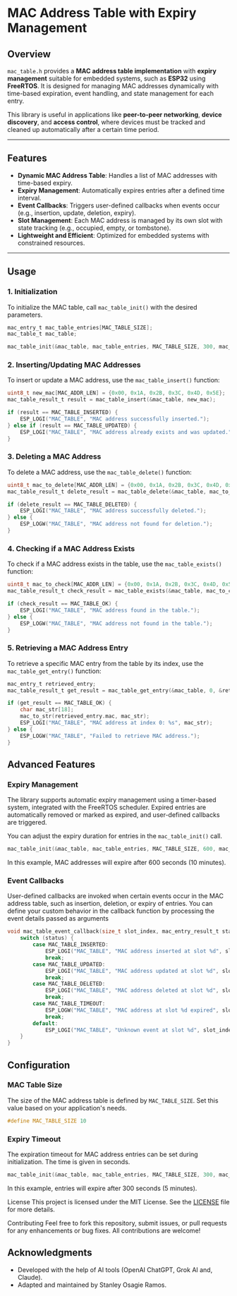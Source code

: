 # MAC Address Table with Expiry Management

## Overview

`mac_table.h` provides a **MAC address table implementation** with **expiry management** suitable for embedded systems, such as **ESP32** using **FreeRTOS**. It is designed for managing MAC addresses dynamically with time-based expiration, event handling, and state management for each entry.

This library is useful in applications like **peer-to-peer networking**, **device discovery**, and **access control**, where devices must be tracked and cleaned up automatically after a certain time period.

---

## Features

- **Dynamic MAC Address Table**: Handles a list of MAC addresses with time-based expiry.
- **Expiry Management**: Automatically expires entries after a defined time interval.
- **Event Callbacks**: Triggers user-defined callbacks when events occur (e.g., insertion, update, deletion, expiry).
- **Slot Management**: Each MAC address is managed by its own slot with state tracking (e.g., occupied, empty, or tombstone).
- **Lightweight and Efficient**: Optimized for embedded systems with constrained resources.

---

## Usage

### 1. Initialization

To initialize the MAC table, call `mac_table_init()` with the desired parameters.

```c
mac_entry_t mac_table_entries[MAC_TABLE_SIZE];
mac_table_t mac_table;

mac_table_init(&mac_table, mac_table_entries, MAC_TABLE_SIZE, 300, mac_table_event_callback);
```
### 2. Inserting/Updating MAC Addresses
To insert or update a MAC address, use the `mac_table_insert()` function:
```c
uint8_t new_mac[MAC_ADDR_LEN] = {0x00, 0x1A, 0x2B, 0x3C, 0x4D, 0x5E};
mac_table_result_t result = mac_table_insert(&mac_table, new_mac);

if (result == MAC_TABLE_INSERTED) {
    ESP_LOGI("MAC_TABLE", "MAC address successfully inserted.");
} else if (result == MAC_TABLE_UPDATED) {
    ESP_LOGI("MAC_TABLE", "MAC address already exists and was updated.");
}
```
### 3. Deleting a MAC Address
To delete a MAC address, use the `mac_table_delete()` function:
```c
uint8_t mac_to_delete[MAC_ADDR_LEN] = {0x00, 0x1A, 0x2B, 0x3C, 0x4D, 0x5E};
mac_table_result_t delete_result = mac_table_delete(&mac_table, mac_to_delete);

if (delete_result == MAC_TABLE_DELETED) {
    ESP_LOGI("MAC_TABLE", "MAC address successfully deleted.");
} else {
    ESP_LOGW("MAC_TABLE", "MAC address not found for deletion.");
}
```
### 4. Checking if a MAC Address Exists
To check if a MAC address exists in the table, use the `mac_table_exists()` function:
```c
uint8_t mac_to_check[MAC_ADDR_LEN] = {0x00, 0x1A, 0x2B, 0x3C, 0x4D, 0x5E};
mac_table_result_t check_result = mac_table_exists(&mac_table, mac_to_check);

if (check_result == MAC_TABLE_OK) {
    ESP_LOGI("MAC_TABLE", "MAC address found in the table.");
} else {
    ESP_LOGW("MAC_TABLE", "MAC address not found in the table.");
}
```
### 5. Retrieving a MAC Address Entry
To retrieve a specific MAC entry from the table by its index, use the `mac_table_get_entry()` function:
```c
mac_entry_t retrieved_entry;
mac_table_result_t get_result = mac_table_get_entry(&mac_table, 0, &retrieved_entry);

if (get_result == MAC_TABLE_OK) {
    char mac_str[18];
    mac_to_str(retrieved_entry.mac, mac_str);
    ESP_LOGI("MAC_TABLE", "MAC address at index 0: %s", mac_str);
} else {
    ESP_LOGW("MAC_TABLE", "Failed to retrieve MAC address.");
}
```
## Advanced Features
### Expiry Management
The library supports automatic expiry management using a timer-based system, integrated with the FreeRTOS scheduler. Expired entries are automatically removed or marked as expired, and user-defined callbacks are triggered.

You can adjust the expiry duration for entries in the `mac_table_init()` call.
```c
mac_table_init(&mac_table, mac_table_entries, MAC_TABLE_SIZE, 600, mac_table_event_callback);
```
In this example, MAC addresses will expire after 600 seconds (10 minutes).

### Event Callbacks
User-defined callbacks are invoked when certain events occur in the MAC address table, such as insertion, deletion, or expiry of entries. You can define your custom behavior in the callback function by processing the event details passed as arguments

```c
void mac_table_event_callback(size_t slot_index, mac_entry_result_t status) {
    switch (status) {
        case MAC_TABLE_INSERTED:
            ESP_LOGI("MAC_TABLE", "MAC address inserted at slot %d", slot_index);
            break;
        case MAC_TABLE_UPDATED:
            ESP_LOGI("MAC_TABLE", "MAC address updated at slot %d", slot_index);
            break;
        case MAC_TABLE_DELETED:
            ESP_LOGI("MAC_TABLE", "MAC address deleted at slot %d", slot_index);
            break;
        case MAC_TABLE_TIMEOUT:
            ESP_LOGW("MAC_TABLE", "MAC address at slot %d expired", slot_index);
            break;
        default:
            ESP_LOGI("MAC_TABLE", "Unknown event at slot %d", slot_index);
    }
}
```
## Configuration
### MAC Table Size
The size of the MAC address table is defined by `MAC_TABLE_SIZE`. Set this value based on your application's needs.
```c
#define MAC_TABLE_SIZE 10
```
### Expiry Timeout
The expiration timeout for MAC address entries can be set during initialization. The time is given in seconds.
```c
mac_table_init(&mac_table, mac_table_entries, MAC_TABLE_SIZE, 300, mac_table_event_callback);
```
In this example, entries will expire after 300 seconds (5 minutes).

License
This project is licensed under the MIT License. See the [LICENSE](https://github.com/sagieramos/mac_table/blob/main/LICENSE) file for more details.

Contributing
Feel free to fork this repository, submit issues, or pull requests for any enhancements or bug fixes. All contributions are welcome!
## Acknowledgments
- Developed with the help of AI tools (OpenAI ChatGPT, Grok AI and, Claude).
- Adapted and maintained by Stanley Osagie Ramos.